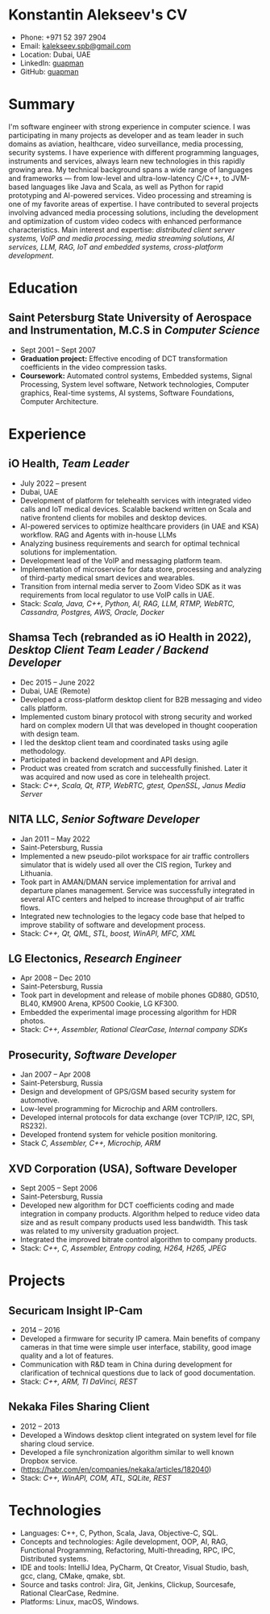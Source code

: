 # Konstantin Alekseev's CV

- Phone: +971 52 397 2904
- Email: [kalekseev.spb@gmail.com](mailto:kalekseev.spb@gmail.com)
- Location: Dubai, UAE
- LinkedIn: [guapman](https://linkedin.com/in/guapman)
- GitHub: [guapman](https://github.com/guapman)


# Summary

I'm software engineer with strong experience in computer science. I was participating in many projects as developer and as team leader in such domains as aviation, healthcare, video surveillance, media processing, security systems. I have experience with different programming languages, instruments and services, always learn new technologies in this rapidly growing area. My technical background spans a wide range of languages and frameworks —  from low-level and ultra-low-latency C/C++, to JVM-based languages like Java and Scala, as well as Python for rapid prototyping and AI-powered services. Video processing and streaming is one of my favorite areas of expertise. I have contributed to several projects involving advanced media processing solutions, including the development and optimization of custom video codecs with enhanced performance characteristics. Main interest and expertise: *distributed client server systems, VoIP and media processing, media streaming solutions, AI services, LLM, RAG, IoT and embedded systems, cross-platform development*.


# Education

## Saint Petersburg State University of Aerospace and Instrumentation, M.C.S in *Computer Science*

- Sept 2001 – Sept 2007
- **Graduation project:** Effective encoding of DCT transformation coefficients in the video compression tasks.
- **Coursework:** Automated control systems, Embedded systems, Signal Processing, System level software, Network technologies, Computer graphics, Real-time systems, AI systems, Software Foundations, Computer Architecture.

# Experience

## iO Health, *Team Leader*

- July 2022 – present
- Dubai, UAE
- Development of platform for telehealth services with integrated video calls and IoT medical devices. Scalable backend written on Scala and native frontend clients for mobiles and desktop devices.
- AI-powered services to optimize healthcare providers (in UAE and KSA) workflow. RAG and Agents with in-house LLMs
- Analyzing business requirements and search for optimal technical solutions for implementation.
- Development lead of the VoIP and messaging platform team.
- Implementation of microservice for data store, processing and analyzing of third-party medical smart devices and wearables.
- Transition from internal media server to Zoom Video SDK as it was requirements from local regulator to use VoIP calls in UAE.
- Stack: *Scala, Java, C++, Python, AI, RAG, LLM, RTMP, WebRTC, Cassandra, Postgres, AWS, Oracle, Docker*

## Shamsa Tech (rebranded as iO Health in 2022), *Desktop Client Team Leader / Backend Developer*

- Dec 2015 – June 2022
- Dubai, UAE (Remote)
- Developed a cross-platform desktop client for B2B messaging and video calls platform.
- Implemented custom binary protocol with strong security and worked hard on complex modern UI that was developed in thought cooperation with design team.
- I led the desktop client team and coordinated tasks using agile methodology.
- Participated in backend development and API design.
- Product was created from scratch and successfully finished. Later it was acquired and now used as core in telehealth project.
- Stack: *C++, Scala, Qt, RTP, WebRTC, gtest, OpenSSL, Janus Media Server*


## NITA LLC, *Senior Software Developer*

- Jan 2011 – May 2022
- Saint-Petersburg, Russia
- Implemented a new pseudo-pilot workspace for air traffic controllers simulator that is widely used all over the CIS region, Turkey and Lithuania.
- Took part in AMAN/DMAN service implementation for arrival and departure planes management. Service was successfully integrated in several ATC centers and helped to increase throughput of air traffic flows.
- Integrated new technologies to the legacy code base that helped to improve stability of software and development process.
- Stack: *C++, Qt, QML, STL, boost, WinAPI, MFC, XML*

## LG Electonics, *Research Engineer*

- Apr 2008 – Dec 2010
- Saint-Petersburg, Russia
- Took part in development and release of mobile phones GD880, GD510, BL40, KM900 Arena, KP500 Cookie, LG KF300.
- Embedded the experimental image processing algorithm for HDR photos.
- Stack: *C++, Assembler, Rational ClearCase, Internal company SDKs*

## Prosecurity, *Software Developer*

- Jan 2007 – Apr 2008
- Saint-Petersburg, Russia
- Design and development of GPS/GSM based security system for automotive.
- Low-level programming for Microchip and ARM controllers.
- Developed internal protocols for data exchange (over TCP/IP, I2C, SPI, RS232).
- Developed frontend system for vehicle position monitoring.
- Stack *C, Assembler, C++, Microchip, ARM*

## XVD Corporation (USA), Software Developer

- Sept 2005 – Sept 2006
- Saint-Petersburg, Russia
- Developed new algorithm for DCT coefficients coding and made integration in company products. Algorithm helped to reduce video data size and as result company products used less bandwidth. This task was related to my university graduation project.
- Integrated the improved bitrate control algorithm to company products.
- Stack: *C++, C, Assembler, Entropy coding, H264, H265, JPEG*

# Projects

## Securicam Insight IP-Cam

- 2014 – 2016
- Developed a firmware for security IP camera. Main benefits of company cameras in that time were simple user interface, stability, good image quality and a lot of features.
- Communication with R&D team in China during development for clarification of technical questions due to lack of good documentation.
- Stack: *C++, ARM, TI DaVinci, REST*

## Nekaka Files Sharing Client

- 2012 – 2013
- Developed a Windows desktop client integrated on system level for file sharing cloud service.
- Developed a file synchronization algorithm similar to well known Dropbox service.
- (https://habr.com/en/companies/nekaka/articles/182040)
- Stack: *C++, WinAPI, COM, ATL, SQLite, REST*

# Technologies

- Languages: C++, C, Python, Scala, Java, Objective-C, SQL.
- Concepts and technologies: Agile development, OOP, AI, RAG, Functional Programming, Refactoring, Multi-threading, RPC, IPC, Distributed systems.
- IDE and tools: IntelliJ Idea, PyCharm, Qt Creator, Visual Studio, bash, gcc, clang, CMake, qmake, sbt.
- Source and tasks control: Jira, Git, Jenkins, Clickup, Sourcesafe, Rational ClearCase, Redmine.
- Platforms: Linux, macOS, Windows.
